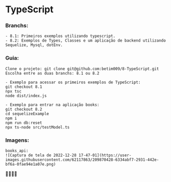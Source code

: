 # TypeScript

### Branchs: 
    - 8.1: Primeiros exemplos utilizando typescript.
    - 8.2: Exemplos de Types, Classes e um aplicação de backend utilizando Sequelize, Mysql, dotEnv. 
### Guia:
    Clone o projeto: git clone git@github.com:betim009/8-TypeScript.git
    Escolha entre as duas branchs: 8.1 ou 8.2
    
    - Exemplo para acessar os primeiros exemplos de TypeScript:
    git checkout 8.1
    npx tsc
    node dist/index.js
    
    - Exemplo para entrar na aplicação books: 
    git checkout 8.2
    cd sequelizeExample 
    npm i
    npm run db:reset  
    npx ts-node src/testModel.ts    
    

### Imagens: 
    books_api:
    ![Captura de tela de 2022-12-28 17-47-01](https://user-images.githubusercontent.com/62117863/209870428-6334abf7-2931-442e-bf6a-0fae94e1a07e.png)

🚀🚀🚀🚀
